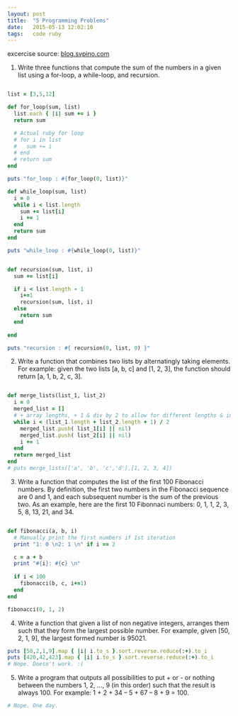 ```yaml
---
layout: post
title:  "5 Programming Problems"
date:   2015-05-13 12:02:10
tags:   code ruby
---
```


excercise source: [blog.svpino.com][link1]


1) Write three functions that compute the sum of the numbers in a given list 
   using a for-loop, a while-loop, and recursion.

~~~ruby

list = [3,5,12]

def for_loop(sum, list)
  list.each { |i| sum += i }
  return sum

  # Actual ruby for loop
  # for i in list
  #   sum += i
  # end
  # return sum
end

puts "for_loop : #{for_loop(0, list)}"

def while_loop(sum, list)
  i = 0
  while i < list.length
    sum += list[i]
    i += 1
  end
  return sum
end

puts "while_loop : #{while_loop(0, list)}"


def recursion(sum, list, i)
  sum += list[i]

  if i < list.length - 1
    i+=1
    recursion(sum, list, i)
  else
    return sum
  end
  
end

puts "recursion : #{ recursion(0, list, 0) }"

~~~

2) Write a function that combines two lists by alternatingly taking elements. 
   For example: given the two lists [a, b, c] and [1, 2, 3], the function should return [a, 1, b, 2, c, 3].


~~~ruby

def merge_lists(list_1, list_2)
  i = 0
  merged_list = [] 
  # + array lengths, + 1 & div by 2 to allow for different lengths & int rounding down
  while i < (list_1.length + list_2.length + 1) / 2 
    merged_list.push( list_1[i] || nil) 
    merged_list.push( list_2[i] || nil) 
    i += 1
  end
  return merged_list
end
# puts merge_lists(['a', 'b', 'c','d'],[1, 2, 3, 4])


~~~
3) Write a function that computes the list of the first 100 Fibonacci numbers.
By definition, the first two numbers in the Fibonacci sequence are 0 and 1,
and each subsequent number is the sum of the previous two.
As an example, here are the first 10 Fibonnaci numbers: 0, 1, 1, 2, 3, 5, 8, 13, 21, and 34.

~~~ ruby

def fibonacci(a, b, i)
  # Manually print the first numbers if 1st iteration
  print "1: 0 \n2: 1 \n" if i == 2

  c = a + b
  print "#{i}: #{c} \n"
  
  if i < 100
    fibonacci(b, c, i+=1)
  end
end

fibonacci(0, 1, 2)

~~~

4) Write a function that given a list of non negative integers, 
arranges them such that they form the largest possible number.
For example, given [50, 2, 1, 9], the largest formed number is 95021.

~~~ ruby
puts [50,2,1,9].map { |i| i.to_s }.sort.reverse.reduce(:+).to_i
puts [420,42,423].map { |i| i.to_s }.sort.reverse.reduce(:+).to_i
# Nope. Doesn't work. :(
~~~



5) Write a program that outputs all possibilities to put + or - or nothing between 
the numbers 1, 2, ..., 9 (in this order) such that the result is always 100.
For example: 1 + 2 + 34 – 5 + 67 – 8 + 9 = 100.

~~~ ruby
# Nope. One day.
~~~

[link1]: https://blog.svpino.com/2015/05/07/five-programming-problems-every-software-engineer-should-be-able-to-solve-in-less-than-1-hour


